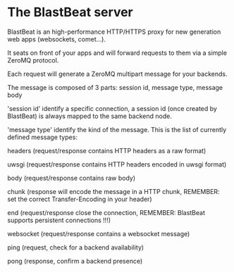 The BlastBeat server
=========

BlastBeat is an high-performance HTTP/HTTPS proxy for new generation web apps (websockets, comet...).

It seats on front of your apps and will forward requests to them via a simple ZeroMQ protocol.

Each request will generate a ZeroMQ multipart message for your backends.

The message is composed of 3 parts: session id, message type, message body

'session id' identify a specific connection, a session id (once created by BlastBeat) is always mapped to
the same backend node.

'message type' identify the kind of the message. This is the list of currently defined message types:

headers (request/response contains HTTP headers as a raw format)

uwsgi (request/response contains HTTP headers encoded in uwsgi format)

body (request/response contains raw body)

chunk (response will encode the message in a HTTP chunk, REMEMBER: set the correct Transfer-Encoding in your
header) 

end (request/response close the connection, REMEMBER: BlastBeat supports persistent connections !!!)

websocket (request/response contains a websocket message)

ping (request, check for a backend availability)

pong (response, confirm a backend presence)

